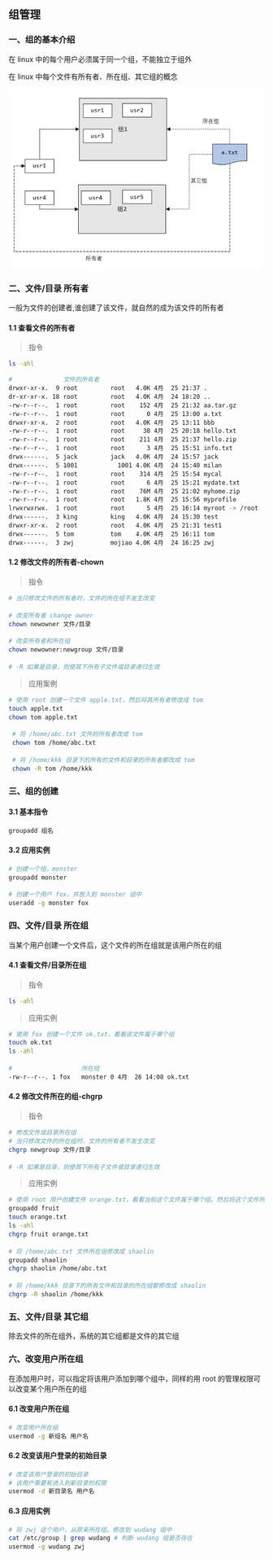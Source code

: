 ## 组管理

### 一、组的基本介绍

在 linux 中的每个用户必须属于同一个组，不能独立于组外

在 linux 中每个文件有所有者、所在组、其它组的概念

![1650951120796](组管理.assets/1650951120796.png)



### 二、文件/目录 所有者

一般为文件的创建者,谁创建了该文件，就自然的成为该文件的所有者

#### 1.1 查看文件的所有者

> 指令

```bash
ls -ahl
```



```bash
#		       文件的所有者
drwxr-xr-x.  9 root 		root   4.0K 4月  25 21:37 .
dr-xr-xr-x. 18 root 		root   4.0K 4月  24 18:20 ..
-rw-r--r--.  1 root 		root    152 4月  25 21:32 aa.tar.gz
-rw-r--r--.  1 root 		root      0 4月  25 13:00 a.txt
drwxr-xr-x.  2 root 		root   4.0K 4月  25 13:11 bbb
-rw-r--r--.  1 root 		root     38 4月  25 20:18 hello.txt
-rw-r--r--.  1 root 		root    211 4月  25 21:37 hello.zip
-rw-r--r--.  1 root 		root      3 4月  25 15:51 info.txt
drwx------.  5 jack 		jack   4.0K 4月  24 15:57 jack
drwx------.  5 1001 		  1001 4.0K 4月  24 15:40 milan
-rw-r--r--.  1 root 		root    314 4月  25 15:54 mycal
-rw-r--r--.  1 root 		root      6 4月  25 15:21 mydate.txt
-rw-r--r--.  1 root 		root    76M 4月  25 21:02 myhome.zip
-rw-r--r--.  1 root 		root   1.8K 4月  25 15:56 myprofile
lrwxrwxrwx.  1 root 		root      5 4月  25 16:14 myroot -> /root
drwx------.  3 king 		king   4.0K 4月  24 15:30 test
drwxr-xr-x.  2 root 		root   4.0K 4月  25 21:31 test1
drwx------.  5 tom  		tom    4.0K 4月  25 16:11 tom
drwx------.  3 zwj  		mojiao 4.0K 4月  24 16:25 zwj
```



#### 1.2 修改文件的所有者-chown

> 指令

```bash
# 当只修改文件的所有者时，文件的所在组不发生改变

# 改变所有者 change owner
chown newowner 文件/目录

# 改变所有者和所在组
chown newowner:newgroup 文件/目录

# -R 如果是目录，则使其下所有子文件或目录递归生效
```



> 应用案例

```bash
# 使用 root 创建一个文件 apple.txt，然后将其所有者修改成 tom
touch apple.txt
chown tom apple.txt

 # 将 /home/abc.txt 文件的所有者改成 tom
 chown tom /home/abc.txt
 
 # 将 /home/kkk 目录下的所有的文件和目录的所有者都改成 tom
 chown -R tom /home/kkk
```





### 三、组的创建

#### 3.1 基本指令

```bash
groupadd 组名
```



#### 3.2 应用实例

```bash
# 创建一个组，monster
groupadd monster

# 创建一个用户 fox，并放入到 monster 组中
useradd -g monster fox
```





### 四、文件/目录 所在组

当某个用户创建一个文件后，这个文件的所在组就是该用户所在的组

#### 4.1 查看文件/目录所在组

> 指令

```bash
ls -ahl
```



> 应用实例

```bash
# 使用 fox 创建一个文件 ok.txt，看看该文件属于哪个组
touch ok.txt
ls -ahl

#					所在组
-rw-r--r--. 1 fox 	monster 0 4月  26 14:08 ok.txt
```





#### 4.2 修改文件所在的组-chgrp

> 指令

```bash
# 修改文件或目录所在组
# 当只修改文件的所在组时，文件的所有者不发生改变
chgrp newgroup 文件/目录

# -R 如果是目录，则使其下所有子文件或目录递归生效
```



> 应用实例

```bash
# 使用 root 用户创建文件 orange.txt，看看当前这个文件属于哪个组，然后将这个文件所在组修改到 fruit 组
groupadd fruit
touch orange.txt
ls -ahl
chgrp fruit orange.txt

# 将 /home/abc.txt 文件所在组修改成 shaolin
groupadd shaolin
chgrp shaolin /home/abc.txt

# 将 /home/kkk 目录下的所有文件和目录的所在组都修改成 shaolin
chgrp -R shaolin /home/kkk
```





### 五、文件/目录 其它组

除去文件的所在组外，系统的其它组都是文件的其它组



### 六、改变用户所在组

在添加用户时，可以指定将该用户添加到哪个组中，同样的用 root 的管理权限可以改变某个用户所在的组

#### 6.1 改变用户所在组

```bash
# 改变用户所在组
usermod -g 新组名 用户名
```



#### 6.2 改变该用户登录的初始目录

```bash
# 改变该用户登录的初始目录
# 该用户需要有进入到新目录的权限
usermod -d 新目录名 用户名
```



#### 6.3 应用实例

```bash
# 将 zwj 这个用户，从原来所在组，修改到 wudang 组中
cat /etc/group | grep wudang # 判断 wudang 组是否存在
usermod -g wudang zwj
```

























































